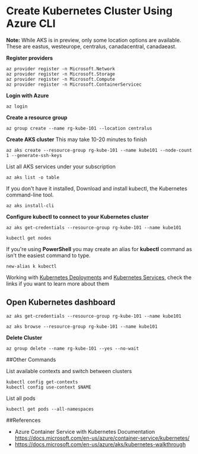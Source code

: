 # Create Kubernetes Cluster Using Azure CLI


**Note:** While AKS is in preview, only some location options are available. These are eastus, westeurope, centralus, canadacentral, canadaeast.

**Register providers**

```
az provider register -n Microsoft.Network
az provider register -n Microsoft.Storage
az provider register -n Microsoft.Compute
az provider register -n Microsoft.ContainerServicec
```
**Login with Azure**

```
az login
```

**Create a resource group**

```
az group create --name rg-kube-101 --location centralus
```

**Create AKS cluster**
This may take 10-20 minutes to finish
```
az aks create --resource-group rg-kube-101 --name kube101 --node-count 1 --generate-ssh-keys
```
List all AKS services under your subscription
```
az aks list -o table
```

If you don't have it installed,
Download and install kubectl, the Kubernetes command-line tool.

```
az aks install-cli
```

**Configure kubectl to connect to your Kubernetes cluster**

```
az aks get-credentials --resource-group rg-kube-101 --name kube101
```

```
kubectl get nodes
```

If you're using **PowerShell** you may create an alias for **kubectl** command as isn't the easiest command to type.
```
new-alias k kubectl
```

Working with [Kubernetes Deployments](https://kubernetes.io/docs/concepts/workloads/controllers/deployment/) and [Kubernetes Services](https://kubernetes.io/docs/concepts/services-networking/service/), check the links if you want to learn more about them



## Open Kubernetes dashboard

```
az aks get-credentials --resource-group rg-kube-101 --name kube101
```

```
az aks browse --resource-group rg-kube-101 --name kube101
```

**Delete Cluster**
```
az group delete --name rg-kube-101 --yes --no-wait
```

##Other Commands

List available contexts and  switch between clusters
```
kubectl config get-contexts
kubectl config use-context $NAME 
```

List all pods
```
kubectl get pods --all-namespaces
```
##References
* Azure Container Service with Kubernetes Documentation https://docs.microsoft.com/en-us/azure/container-service/kubernetes/
* https://docs.microsoft.com/en-us/azure/aks/kubernetes-walkthrough


